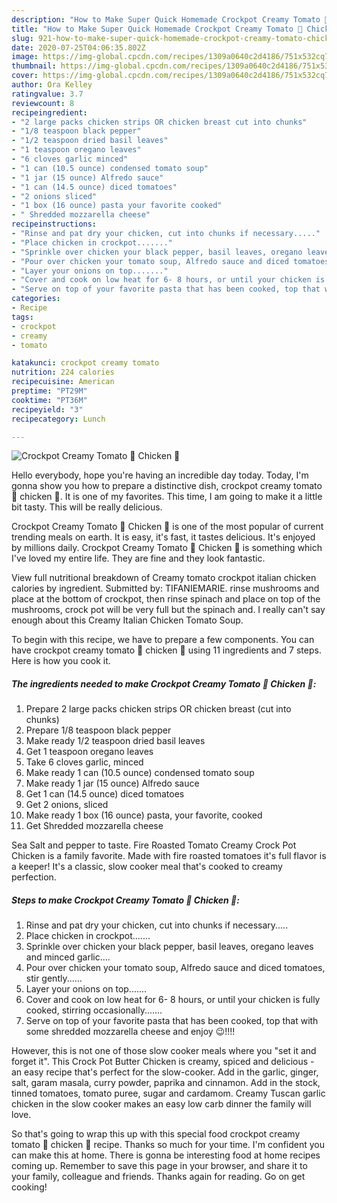```yaml
---
description: "How to Make Super Quick Homemade Crockpot Creamy Tomato 🍅 Chicken 🐔"
title: "How to Make Super Quick Homemade Crockpot Creamy Tomato 🍅 Chicken 🐔"
slug: 921-how-to-make-super-quick-homemade-crockpot-creamy-tomato-chicken
date: 2020-07-25T04:06:35.802Z
image: https://img-global.cpcdn.com/recipes/1309a0640c2d4186/751x532cq70/crockpot-creamy-tomato-🍅-chicken-🐔-recipe-main-photo.jpg
thumbnail: https://img-global.cpcdn.com/recipes/1309a0640c2d4186/751x532cq70/crockpot-creamy-tomato-🍅-chicken-🐔-recipe-main-photo.jpg
cover: https://img-global.cpcdn.com/recipes/1309a0640c2d4186/751x532cq70/crockpot-creamy-tomato-🍅-chicken-🐔-recipe-main-photo.jpg
author: Ora Kelley
ratingvalue: 3.7
reviewcount: 8
recipeingredient:
- "2 large packs chicken strips OR chicken breast cut into chunks"
- "1/8 teaspoon black pepper"
- "1/2 teaspoon dried basil leaves"
- "1 teaspoon oregano leaves"
- "6 cloves garlic minced"
- "1 can (10.5 ounce) condensed tomato soup"
- "1 jar (15 ounce) Alfredo sauce"
- "1 can (14.5 ounce) diced tomatoes"
- "2 onions sliced"
- "1 box (16 ounce) pasta your favorite cooked"
- " Shredded mozzarella cheese"
recipeinstructions:
- "Rinse and pat dry your chicken, cut into chunks if necessary....."
- "Place chicken in crockpot......."
- "Sprinkle over chicken your black pepper, basil leaves, oregano leaves and minced garlic...."
- "Pour over chicken your tomato soup, Alfredo sauce and diced tomatoes, stir gently......"
- "Layer your onions on top......."
- "Cover and cook on low heat for 6- 8 hours, or until your chicken is fully cooked, stirring occasionally......."
- "Serve on top of your favorite pasta that has been cooked, top that with some shredded mozzarella cheese and enjoy 😉!!!!"
categories:
- Recipe
tags:
- crockpot
- creamy
- tomato

katakunci: crockpot creamy tomato 
nutrition: 224 calories
recipecuisine: American
preptime: "PT29M"
cooktime: "PT36M"
recipeyield: "3"
recipecategory: Lunch

---
```



![Crockpot Creamy Tomato 🍅 Chicken 🐔](https://img-global.cpcdn.com/recipes/1309a0640c2d4186/751x532cq70/crockpot-creamy-tomato-🍅-chicken-🐔-recipe-main-photo.jpg)

Hello everybody, hope you're having an incredible day today. Today, I'm gonna show you how to prepare a distinctive dish, crockpot creamy tomato 🍅 chicken 🐔. It is one of my favorites. This time, I am going to make it a little bit tasty. This will be really delicious.

Crockpot Creamy Tomato 🍅 Chicken 🐔 is one of the most popular of current trending meals on earth. It is easy, it's fast, it tastes delicious. It's enjoyed by millions daily. Crockpot Creamy Tomato 🍅 Chicken 🐔 is something which I've loved my entire life. They are fine and they look fantastic.

View full nutritional breakdown of Creamy tomato crockpot italian chicken calories by ingredient. Submitted by: TIFANIEMARIE. rinse mushrooms and place at the bottom of crockpot, then rinse spinach and place on top of the mushrooms, crock pot will be very full but the spinach and. I really can&#39;t say enough about this Creamy Italian Chicken Tomato Soup.


To begin with this recipe, we have to prepare a few components. You can have crockpot creamy tomato 🍅 chicken 🐔 using 11 ingredients and 7 steps. Here is how you cook it.

<!--inarticleads1-->

##### The ingredients needed to make Crockpot Creamy Tomato 🍅 Chicken 🐔:

1. Prepare 2 large packs chicken strips OR chicken breast (cut into chunks)
1. Prepare 1/8 teaspoon black pepper
1. Make ready 1/2 teaspoon dried basil leaves
1. Get 1 teaspoon oregano leaves
1. Take 6 cloves garlic, minced
1. Make ready 1 can (10.5 ounce) condensed tomato soup
1. Make ready 1 jar (15 ounce) Alfredo sauce
1. Get 1 can (14.5 ounce) diced tomatoes
1. Get 2 onions, sliced
1. Make ready 1 box (16 ounce) pasta, your favorite, cooked
1. Get  Shredded mozzarella cheese


Sea Salt and pepper to taste. Fire Roasted Tomato Creamy Crock Pot Chicken is a family favorite. Made with fire roasted tomatoes it&#39;s full flavor is a keeper! It&#39;s a classic, slow cooker meal that&#39;s cooked to creamy perfection. 

<!--inarticleads2-->

##### Steps to make Crockpot Creamy Tomato 🍅 Chicken 🐔:

1. Rinse and pat dry your chicken, cut into chunks if necessary.....
1. Place chicken in crockpot.......
1. Sprinkle over chicken your black pepper, basil leaves, oregano leaves and minced garlic....
1. Pour over chicken your tomato soup, Alfredo sauce and diced tomatoes, stir gently......
1. Layer your onions on top.......
1. Cover and cook on low heat for 6- 8 hours, or until your chicken is fully cooked, stirring occasionally.......
1. Serve on top of your favorite pasta that has been cooked, top that with some shredded mozzarella cheese and enjoy 😉!!!!


However, this is not one of those slow cooker meals where you &#34;set it and forget it&#34;. This Crock Pot Butter Chicken is creamy, spiced and delicious - an easy recipe that&#39;s perfect for the slow-cooker. Add in the garlic, ginger, salt, garam masala, curry powder, paprika and cinnamon. Add in the stock, tinned tomatoes, tomato puree, sugar and cardamom. Creamy Tuscan garlic chicken in the slow cooker makes an easy low carb dinner the family will love. 

So that's going to wrap this up with this special food crockpot creamy tomato 🍅 chicken 🐔 recipe. Thanks so much for your time. I'm confident you can make this at home. There is gonna be interesting food at home recipes coming up. Remember to save this page in your browser, and share it to your family, colleague and friends. Thanks again for reading. Go on get cooking!
